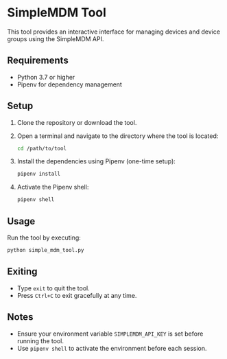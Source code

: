 
# SimpleMDM Tool

This tool provides an interactive interface for managing devices and device groups using the SimpleMDM API.

## Requirements

- Python 3.7 or higher
- Pipenv for dependency management

## Setup

1. Clone the repository or download the tool.
2. Open a terminal and navigate to the directory where the tool is located:
   ```bash
   cd /path/to/tool
   ```
3. Install the dependencies using Pipenv (one-time setup):
   ```bash
   pipenv install
   ```

4. Activate the Pipenv shell:
   ```bash
   pipenv shell
   ```

## Usage

Run the tool by executing:
```bash
python simple_mdm_tool.py
```

## Exiting

- Type `exit` to quit the tool.
- Press `Ctrl+C` to exit gracefully at any time.

## Notes

- Ensure your environment variable `SIMPLEMDM_API_KEY` is set before running the tool.
- Use `pipenv shell` to activate the environment before each session.
